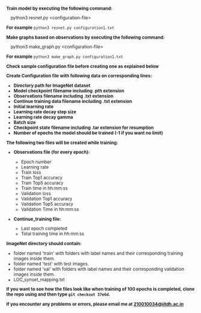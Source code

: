 <small>

**Train model by executing the following command:**

&emsp;python3 resnet.py \<configuration-file\>

**For example** `python3 resnet.py configuration1.txt`

**Make graphs based on observations by executing the following command:**

&emsp;python3 make_graph.py \<configuration-file\>

**For example** `python3 make_graph.py configuration1.txt`

**Check sample configuration file before creating one as explained below**

**Create Configuration file with following data on corresponding lines:**

- **Directory path for ImageNet dataset**
- **Model checkpoint filename including .pth extension**
- **Observations filename including .txt extension**
- **Continue training data filename including .txt extension** 
- **Initial learning rate** 
- **Learning rate decay step size** 
- **Learning rate decay gamma** 
- **Batch size** 
- **Checkpoint state filename including .tar extension for resumption**
- **Number of epochs the model should be trained (-1 if you want no limit)**

**The following two files will be created while training:**

- **Observations file (for every epoch):**
  - Epoch number
  - Learning rate
  - Train loss
  - Train Top1 accuracy
  - Train Top5 accuracy
  - Train time in hh:mm:ss
  - Validation loss
  - Validation Top1 accuracy
  - Validation Top5 accuracy
  - Validation Time in hh:mm:ss

- **Continue_training file:**
  - Last epoch completed
  - Total training time in hh:mm:ss

**ImageNet directory should contain:**

- folder named 'train' with folders with label names and their corresponding training images inside them.
- folder named 'test' with test images.
- folder named 'val' with folders with label names and their corresponding validation images inside them.
- LOC_synset_mapping.txt

**If you want to see how the files look like when training of 100 epochs is completed, clone the repo using and then type `git checkout 37e6d`.**

**If you encounter any problems or errors, please email me at 210010034@iitdh.ac.in**

</small>
